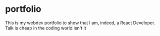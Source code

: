 # portfolio
This is my webdev portfolio to show that I am, indeed, a React Developer. Talk is cheap in the coding world isn't it
